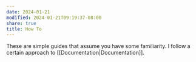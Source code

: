 ```yaml
---
date: 2024-01-21
modified: 2024-01-21T09:19:37-08:00
share: true
title: How To
---
```


These are simple guides that assume you have some familiarity. I follow a certain approach to [[Documentation|Documentation]]. 